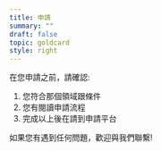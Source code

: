 ```yaml
---
title: 申請
summary: ""
draft: false
topic: goldcard
style: right
---
```

在您申請之前，請確認:

1. 您符合那個領域跟條件
2. 您有閱讀申請流程
3. 完成以上後在請到申請平台

如果您有遇到任何問題，歡迎與我們聯繫! 